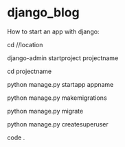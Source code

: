# django_blog

How to start an app with django:

  cd //location

  django-admin startproject projectname
  
  cd projectname
  
  python manage.py startapp appname
  
  python manage.py makemigrations
  
  python manage.py migrate
  
  python manage.py createsuperuser
  
  code .
  
  
